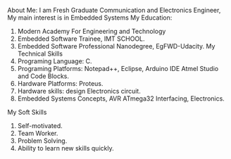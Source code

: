  
About Me:
I am Fresh Graduate Communication and Electronics Engineer, My main interest is in Embedded Systems
My Education:
1.	Modern Academy For Engineering and Technology
2.	Embedded Software Trainee, IMT SCHOOL.
3.	Embedded Software Professional Nanodegree, EgFWD-Udacity.
My Technical Skills
1.	Programing Language: C.
2.	Programing Platforms: Notepad++, Eclipse, Arduino IDE Atmel Studio and Code Blocks.
3.	Hardware Platforms: Proteus.
4.	Hardware skills: design Electronics circuit.
5.	Embedded Systems Concepts, AVR ATmega32 Interfacing, Electronics.

My Soft Skills
1. Self-motivated.
2. Team Worker.
3. Problem Solving.
4. Ability to learn new skills quickly.


<!---
Ahmed9Abdellah/Ahmed9Abdellah is a ✨ special ✨ repository because its `README.md` (this file) appears on your GitHub profile.
You can click the Preview link to take a look at your changes.
--->
